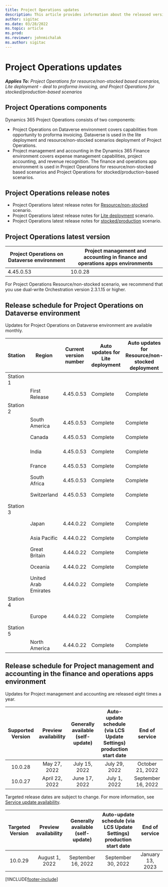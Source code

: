 ```yaml
---
title: Project Operations updates
description: This article provides information about the released versions of Dynamics 365 Project Operations.
author: sigitac
ms.date: 03/28/2022
ms.topic: article
ms.prod:
ms.reviewer: johnmichalak
ms.author: sigitac
---
```


# Project Operations updates

_**Applies To:** Project Operations for resource/non-stocked based scenarios, Lite deployment - deal to proforma invoicing, and Project Operations for stocked/production-based scenarios_



## Project Operations components

Dynamics 365 Project Operations consists of two components:

- Project Operations on Dataverse environment covers capabilities from opportunity to proforma invoicing. Dataverse is used in the lite deployment and resource/non-stocked scenarios deployment of Project Operations.
- Project management and accounting in the Dynamics 365 Finance environment covers expense management capabilities, project accounting, and revenue recognition. The finance and operations app environment is used in Project Operations for resource/non-stocked based scenarios and Project Operations for stocked/production-based scenarios.

## Project Operations release notes
- Project Operations latest release notes for [Resource/non-stocked](whats-new-july-2022-resource-based.md) scenario.
- Project Operations latest release notes for [Lite deployment](../pro/whats-new/whats-new-july-2022-lite.md) scenario.
- Project Operations latest release notes for [stocked/production](../prod-pma/whats-new/whats-new-jul-2022-stocked.md) scenario.

## Project Operations latest version

| Project Operations on Dataverse environment | Project management and accounting in finance and operations apps environments | 
| --- | --- |
| 4.45.0.53 | 10.0.28 |

For Project Operations Resource/non-stocked scenario, we recommend that you use dual-write Orchestration version 2.3.1.15 or higher.

## Release schedule for Project Operations on Dataverse environment

Updates for Project Operations on Dataverse environment are available monthly. 

| Station | Region | Current version number | Auto updates for Lite deployment | Auto updates for Resource/non-stocked deployment | Next version number | Next version generally available |
|-----------|-----------------------|-----------------|--------------------|---------------------|---------------------|---------------------|
| Station 1 |   &nbsp;              |    &nbsp;       | &nbsp;             |      &nbsp;         |      &nbsp;         |      &nbsp;         |
|   &nbsp;  | First Release         |  4.45.0.53      | Complete           | Complete            | TBD                 | August 26, 2022       |
| Station 2 |   &nbsp;              |    &nbsp;       | &nbsp;             |      &nbsp;         |      &nbsp;         |      &nbsp;         |
|   &nbsp;  | South America         |  4.45.0.53      | Complete           | Complete            | TBD                 | September 02, 2022       |
|   &nbsp;  | Canada                |  4.45.0.53      | Complete           | Complete            | TBD                 | September 02, 2022       |
|   &nbsp;  | India                 |  4.45.0.53      | Complete           | Complete            | TBD                 | September 02, 2022       |
|   &nbsp;  | France                |  4.45.0.53      | Complete           | Complete            | TBD                 | September 02, 2022       |
|   &nbsp;  | South Africa          |  4.45.0.53      | Complete           | Complete            | TBD                 | September 02, 2022       |
|   &nbsp;  | Switzerland           |  4.45.0.53      | Complete           | Complete            | TBD                 | September 02, 2022       |
| Station 3 |      &nbsp;           |     &nbsp;      |     &nbsp;         |      &nbsp;         |      &nbsp;         |      &nbsp;         |
|   &nbsp;  | Japan                 |  4.44.0.22      | Complete      | Complete       | 4.45.0.53                 | August 19, 2022       |
|   &nbsp;  | Asia Pacific          |  4.44.0.22      | Complete      | Complete       | 4.45.0.53                 | August 19, 2022       |
|   &nbsp;  | Great Britain         |  4.44.0.22      | Complete      | Complete       | 4.45.0.53                 | August 19, 2022       |
|   &nbsp;  | Oceania               |  4.44.0.22      | Complete      | Complete       | 4.45.0.53                 | August 19, 2022       |
|   &nbsp;  | United Arab Emirates  |  4.44.0.22      | Complete      | Complete       | 4.45.0.53                 | August 19, 2022       |
| Station 4 |     &nbsp;            |     &nbsp;      |     &nbsp;         |      &nbsp;         |      &nbsp;         |      &nbsp;         |
|   &nbsp;  | Europe                |  4.44.0.22      | Complete           | Complete            | 4.45.0.53           | August 26, 2022       |
| Station 5 |     &nbsp;            |     &nbsp;      |     &nbsp;         |      &nbsp;         |      &nbsp;         |      &nbsp;         |
|   &nbsp;  | North America         |  4.44.0.22      | Complete           | Complete            | 4.45.0.53           | September 02, 2022       |

## Release schedule for Project management and accounting in the finance and operations apps environment

Updates for Project management and accounting are released eight times a year.

|Supported Version| Preview availability | Generally available (self-update) | Auto-update schedule (via LCS Update Settings) production start date |   End of service   |
|:---------------:|:---------------------------:|:---------------------------------:|:--------------------------------------------------------------------:|:------------------:|
|     10.0.28     |      May 27, 2022           |        July 15, 2022              |                          July 29, 2022                               | October 21, 2022   |
|     10.0.27     |      April 22, 2022         |        June 17, 2022              |                          July 1, 2022                                | September 16, 2022 |

Targeted release dates are subject to change. For more information, see [Service update availability](/dynamics365/fin-ops-core/fin-ops/get-started/public-preview-releases?toc=%2fdynamics365%2ffinance%2ftoc.json).

|Targeted Version | Preview availability | Generally available (self-update) | Auto-update schedule (via LCS Update Settings) production start date |   End of service   |
|:---------------:|:---------------------------:|:---------------------------------:|:--------------------------------------------------------------------:|:------------------:|
|     10.0.29     |      August 1, 2022         |       September 16, 2022          |                        September 30, 2022                            | January 13, 2023   |

[!INCLUDE[footer-include](../includes/footer-banner.md)]
